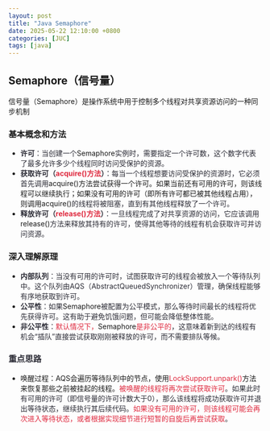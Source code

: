 ```yaml
---
layout: post
title: "Java Semaphore"
date: 2025-05-22 12:10:00 +0800
categories: [JUC]
tags: [java]
---
```



## Semaphore（信号量）
信号量（Semaphore）是操作系统中用于控制多个线程对共享资源访问的一种同步机制

### 基本概念和方法
+ **<font style="color:rgb(44, 44, 54);">许可</font>**<font style="color:rgb(44, 44, 54);">：当创建一个</font>Semaphore<font style="color:rgb(44, 44, 54);">实例时，需要指定一个许可数，这个数字代表了最多允许多少个线程同时访问受保护的资源。</font>
+ **<font style="color:rgb(44, 44, 54);">获取许可（</font>****<font style="color:#DF2A3F;">acquire()方法</font>****<font style="color:rgb(44, 44, 54);">）</font>**<font style="color:rgb(44, 44, 54);">：每当一个线程想要访问受保护的资源时，它必须首先调用</font>acquire()方法尝试获得一个许可。如果当前还有可用的许可，则该线程可以继续执行；如果没有可用的许可（即所有许可都已被其他线程占用），则调用acquire()<font style="color:rgb(44, 44, 54);">的线程将被阻塞，直到有其他线程释放了一个许可。</font>
+ **<font style="color:rgb(44, 44, 54);">释放许可（</font>****<font style="color:#DF2A3F;">release()方法</font>****<font style="color:rgb(44, 44, 54);">）</font>**<font style="color:rgb(44, 44, 54);">：一旦线程完成了对共享资源的访问，它应该调用</font>release()<font style="color:rgb(44, 44, 54);">方法来释放其持有的许可，使得其他等待的线程有机会获取许可并访问资源。</font>

### 深入理解原理
+ **<font style="color:rgb(44, 44, 54);">内部队列</font>**<font style="color:rgb(44, 44, 54);">：当没有可用的许可时，试图获取许可的线程会被放入一个等待队列中。这个队列由AQS（AbstractQueuedSynchronizer）管理，确保线程能够有序地获取到许可。</font>
+ **<font style="color:rgb(44, 44, 54);">公平性</font>**<font style="color:rgb(44, 44, 54);">：如果</font>Semaphore<font style="color:rgb(44, 44, 54);">被配置为公平模式，那么等待时间最长的线程将优先获得许可。这有助于避免饥饿问题，但可能会降低整体性能。</font>
+ **<font style="color:rgb(44, 44, 54);">非公平性</font>**<font style="color:rgb(44, 44, 54);">：</font><font style="color:#DF2A3F;">默认情况下，</font>Semaphore<font style="color:#DF2A3F;">是非公平的</font><font style="color:rgb(44, 44, 54);">，这意味着新到达的线程有机会“插队”直接尝试获取刚刚被释放的许可，而不需要排队等候。</font>

### <font style="color:rgb(44, 44, 54);">重点思路</font>
+ 唤醒过程：AQS会遍历等待队列中的节点，使用<font style="color:#DF2A3F;">LockSupport.unpark()</font>方法来恢复那些之前被挂起的线程。<font style="color:#DF2A3F;">被唤醒的线程将再次尝试获取许可</font><font style="color:rgb(44, 44, 54);">。如果此时有可用的许可（即信号量的许可计数大于0），那么该线程将成功获取许可并退出等待状态，继续执行其后续代码。</font><font style="color:#DF2A3F;">如果没有可用的许可，则该线程可能会再次进入等待状态，或者根据实现细节进行短暂的自旋后再尝试获取</font><font style="color:rgb(44, 44, 54);">。</font>
